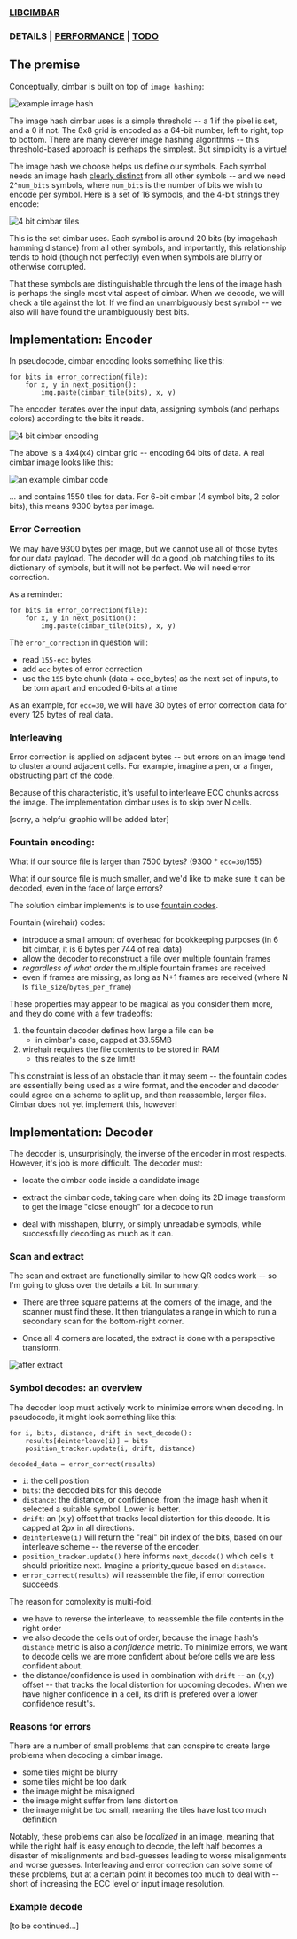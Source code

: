 ### [LIBCIMBAR](https://github.com/sz3/libcimbar)
### DETAILS | [PERFORMANCE](PERFORMANCE.md) | [TODO](TODO.md)

## The premise

Conceptually, cimbar is built on top of `image hashing`:

![example image hash](https://github.com/sz3/cimbar-samples/blob/v0.5/docs/imagehash.png)

The image hash cimbar uses is a simple threshold -- a 1 if the pixel is set, and a 0 if not. The 8x8 grid is encoded as a 64-bit number, left to right, top to bottom. There are many cleverer image hashing algorithms -- this threshold-based approach is perhaps the simplest. But simplicity is a virtue!

The image hash we choose helps us define our symbols. Each symbol needs an image hash [clearly distinct]((https://en.wikipedia.org/wiki/Hamming_distance)) from all other symbols -- and we need 2^`num_bits` symbols, where `num_bits` is the number of bits we wish to encode per symbol. Here is a set of 16 symbols, and the 4-bit strings they encode:

![4 bit cimbar tiles](https://github.com/sz3/cimbar-samples/blob/v0.5/docs/tile-bits.png)

This is the set cimbar uses. Each symbol is around 20 bits (by imagehash hamming distance) from all other symbols, and importantly, this relationship tends to hold (though not perfectly) even when symbols are blurry or otherwise corrupted.

That these symbols are distinguishable through the lens of the image hash is perhaps the single most vital aspect of cimbar. When we decode, we will check a tile against the lot. If we find an unambiguously best symbol -- we also will have found the unambiguously best bits.

## Implementation: Encoder

In pseudocode, cimbar encoding looks something like this:
```
for bits in error_correction(file):
    for x, y in next_position():
        img.paste(cimbar_tile(bits), x, y)
```

The encoder iterates over the input data, assigning symbols (and perhaps colors) according to the bits it reads.

![4 bit cimbar encoding](https://github.com/sz3/cimbar-samples/blob/v0.5/docs/encoding.png)

The above is a 4x4(x4) cimbar grid -- encoding 64 bits of data. A real cimbar image looks like this:

![an example cimbar code](https://github.com/sz3/cimbar-samples/blob/v0.5/6bit/4color_ecc30_fountain_0.png)

... and contains 1550 tiles for data. For 6-bit cimbar (4 symbol bits, 2 color bits), this means 9300 bytes per image.

### Error Correction

We may have 9300 bytes per image, but we cannot use all of those bytes for our data payload. The decoder will do a good job matching tiles to its dictionary of symbols, but it will not be perfect. We will need error correction.

As a reminder:
```
for bits in error_correction(file):
    for x, y in next_position():
        img.paste(cimbar_tile(bits), x, y)
```

The `error_correction` in question will:
* read `155-ecc` bytes
* add `ecc` bytes of error correction
* use the `155` byte chunk (data + ecc_bytes) as the next set of inputs, to be torn apart and encoded 6-bits at a time

As an example, for `ecc=30`, we will have 30 bytes of error correction data for every 125 bytes of real data.

### Interleaving

Error correction is applied on adjacent bytes -- but errors on an image tend to cluster around adjacent cells. For example, imagine a pen, or a finger, obstructing part of the code.

Because of this characteristic, it's useful to interleave ECC chunks across the image. The implementation cimbar uses is to skip over N cells.

[sorry, a helpful graphic will be added later]

### Fountain encoding:

What if our source file is larger than 7500 bytes? (9300 * `ecc=30`/155)

What if our source file is much smaller, and we'd like to make sure it can be decoded, even in the face of large errors?

The solution cimbar implements is to use [fountain codes](https://en.wikipedia.org/wiki/Fountain_code).

Fountain (wirehair) codes:

* introduce a small amount of overhead for bookkeeping purposes (in 6 bit cimbar, it is 6 bytes per 744 of real data)
* allow the decoder to reconstruct a file over multiple fountain frames
* *regardless of what order* the multiple fountain frames are received
* even if frames are missing, as long as N+1 frames are received (where N is `file_size`/`bytes_per_frame`)

These properties may appear to be magical as you consider them more, and they do come with a few tradeoffs:

1. the fountain decoder defines how large a file can be
	* in cimbar's case, capped at 33.55MB
2. wirehair requires the file contents to be stored in RAM
	* this relates to the size limit!

This constraint is less of an obstacle than it may seem -- the fountain codes are essentially being used as a wire format, and the encoder and decoder could agree on a scheme to split up, and then reassemble, larger files. Cimbar does not yet implement this, however!

## Implementation: Decoder

The decoder is, unsurprisingly, the inverse of the encoder in most respects. However, it's job is more difficult. The decoder must:

* locate the cimbar code inside a candidate image

* extract the cimbar code, taking care when doing its 2D image transform to get the image "close enough" for a decode to run

* deal with misshapen, blurry, or simply unreadable symbols, while successfully decoding as much as it can.

### Scan and extract

The scan and extract are functionally similar to how QR codes work -- so I'm going to gloss over the details a bit. In summary:

* There are three square patterns at the corners of the image, and the scanner must find these. It then triangulates a range in which to run a secondary scan for the bottom-right corner.

* Once all 4 corners are located, the extract is done with a perspective transform.

![after extract](https://github.com/sz3/cimbar-samples/blob/v0.5/6bit/4_30_f0_627_extract.jpg)

### Symbol decodes: an overview

The decoder loop must actively work to minimize errors when decoding. In pseudocode, it might look something like this:
```
for i, bits, distance, drift in next_decode():
    results[deinterleave(i)] = bits
    position_tracker.update(i, drift, distance)

decoded_data = error_correct(results)
```

* `i`: the cell position
* `bits`: the decoded bits for this decode
* `distance`: the distance, or confidence, from the image hash when it selected a suitable symbol. Lower is better.
* `drift`: an (x,y) offset that tracks local distortion for this decode. It is capped at 2px in all directions.
* `deinterleave(i)` will return the "real" bit index of the bits, based on our interleave scheme -- the reverse of the encoder.
* `position_tracker.update()` here informs `next_decode()` which cells it should prioritize next. Imagine a priority_queue based on `distance`.
* `error_correct(results)` will reassemble the file, if error correction succeeds.

The reason for complexity is multi-fold:
* we have to reverse the interleave, to reassemble the file contents in the right order
* we also decode the cells out of order, because the image hash's `distance` metric is also a *confidence* metric. To minimize errors, we want to decode cells we are more confident about before cells we are less confident about.
* the distance/confidence is used in combination with `drift` -- an (x,y) offset -- that tracks the local distortion for upcoming decodes. When we have higher confidence in a cell, its drift is prefered over a lower confidence result's.

### Reasons for errors

There are a number of small problems that can conspire to create large problems when decoding a cimbar image.

* some tiles might be blurry
* some tiles might be too dark
* the image might be misaligned
* the image might suffer from lens distortion
* the image might be too small, meaning the tiles have lost too much definition

Notably, these problems can also be *localized* in an image, meaning that while the right half is easy enough to decode, the left half becomes a disaster of misalignments and bad-guesses leading to worse misalignments and worse guesses. Interleaving and error correction can solve some of these problems, but at a certain point it becomes too much to deal with -- short of increasing the ECC level or input image resolution.

### Example decode

[to be continued...]


